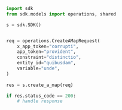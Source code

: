 <!-- Start SDK Example Usage -->
```python
import sdk
from sdk.models import operations, shared

s = sdk.SDK()


req = operations.CreateAMapRequest(
    x_app_token="corrupti",
    app_token="provident",
    constraint="distinctio",
    entity_id="quibusdam",
    variable="unde",
)
    
res = s.create_a_map(req)

if res.status_code == 200:
    # handle response
```
<!-- End SDK Example Usage -->